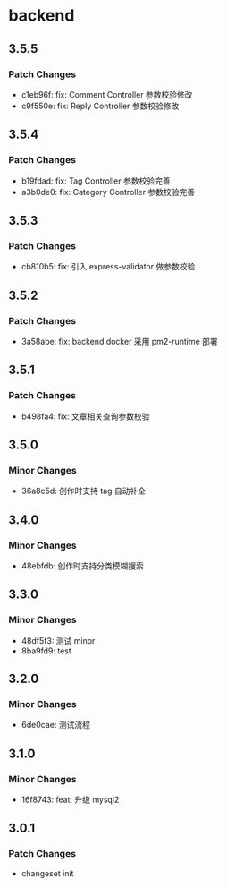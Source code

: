 # backend

## 3.5.5

### Patch Changes

-   c1eb96f: fix: Comment Controller 参数校验修改
-   c9f550e: fix: Reply Controller 参数校验修改

## 3.5.4

### Patch Changes

-   b19fdad: fix: Tag Controller 参数校验完善
-   a3b0de0: fix: Category Controller 参数校验完善

## 3.5.3

### Patch Changes

-   cb810b5: fix: 引入 express-validator 做参数校验

## 3.5.2

### Patch Changes

-   3a58abe: fix: backend docker 采用 pm2-runtime 部署

## 3.5.1

### Patch Changes

-   b498fa4: fix: 文章相关查询参数校验

## 3.5.0

### Minor Changes

-   36a8c5d: 创作时支持 tag 自动补全

## 3.4.0

### Minor Changes

-   48ebfdb: 创作时支持分类模糊搜索

## 3.3.0

### Minor Changes

-   48df5f3: 测试 minor
-   8ba9fd9: test

## 3.2.0

### Minor Changes

-   6de0cae: 测试流程

## 3.1.0

### Minor Changes

-   16f8743: feat: 升级 mysql2

## 3.0.1

### Patch Changes

-   changeset init

